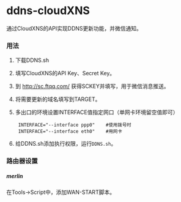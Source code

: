 # ddns-cloudXNS
通过CloudXNS的API实现DDNS更新功能，并微信通知。

### 用法
1. 下载DDNS.sh
2. 填写CloudXNS的API Key、Secret Key。
3. 到 http://sc.ftqq.com/ 获得SCKEY并填写，用于微信消息推送。
4. 将需要更新的域名填写到TARGET。
5. 多出口的环境设置INTERFACE值指定网口（单网卡环境留空值即可）

		INTERFACE="--interface ppp0"    #使用拨号时
		INTERFACE="--interface eth0"    #用网卡

5. 给DDNS.sh添加执行权限，运行`DDNS.sh`。

### 路由器设置

##### merlin
在Tools->Script中，添加WAN-START脚本。 
